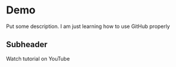 # Demo

Put some description. I am just learning how to use GitHub properly

## Subheader

Watch tutorial on YouTube